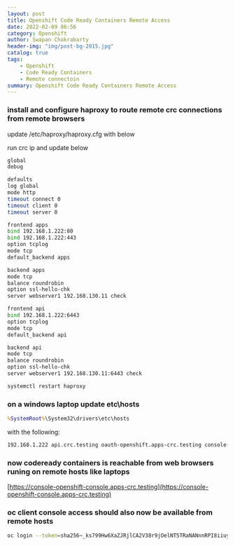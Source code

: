 ```yaml
---
layout: post
title: Openshift Code Ready Containers Remote Access
date: 2022-02-09 06:56
category: Openshift
author: Swapan Chakrabarty
header-img: "img/post-bg-2015.jpg"
catalog: true
tags:
    - Openshift
    - Code Ready Containers
    - Remote connectoin  
summary: Openshift Code Ready Containers Remote Access
---
```


### install and configure haproxy to route remote crc connections from remote browsers

update /etc/haproxy/haproxy.cfg with below

run crc ip and update below

```bash
global
debug

defaults
log global
mode http
timeout connect 0
timeout client 0
timeout server 0

frontend apps
bind 192.168.1.222:80
bind 192.168.1.222:443
option tcplog
mode tcp
default_backend apps

backend apps
mode tcp
balance roundrobin
option ssl-hello-chk
server webserver1 192.168.130.11 check

frontend api
bind 192.168.1.222:6443
option tcplog
mode tcp
default_backend api

backend api
mode tcp
balance roundrobin
option ssl-hello-chk
server webserver1 192.168.130.11:6443 check
```

```bash
systemctl restart haproxy
```

### on a windows laptop update etc\hosts

```cmd
%SystemRoot%\System32\drivers\etc\hosts
```
with the following:

```bash
192.168.1.222 api.crc.testing oauth-openshift.apps-crc.testing console-openshift-console.apps-crc.testing default-route-openshift-image-registry.apps-crc.testing
```

### now codeready containers is reachable from web browsers runing on remote hosts like laptops

[https://console-openshift-console.apps-crc.testing](https://console-openshift-console.apps-crc.testing)

### oc client console access should also now be available from remote hosts

```bash
oc login --token=sha256~_ks799Hw6XaZJRjlCA2V38r9jOelNT5TRaNANnnRPI8iiuy78 --server=https://api.crc.testing:6443
```